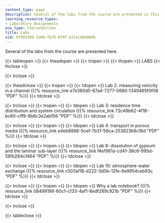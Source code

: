 ```yaml
---
content_type: page
description: Several of the labs from the course are presented in this section.
learning_resource_types:
- Laboratory Assignments
ocw_type: CourseSection
title: Labs
uid: 6f09330d-1e04-fb76-8f0f-b11ec88d088b
---
```


Several of the labs from the course are presented here.

{{< tableopen >}}
{{< theadopen >}}
{{< tropen >}}
{{< thopen >}}
LABS
{{< thclose >}}

{{< trclose >}}

{{< theadclose >}}
{{< tropen >}}
{{< tdopen >}}
Lab 2: measuring velocity in a channel ({{% resource_link e7e380d5-67a4-7277-0680-f349465f0f08 "PDF" %}})
{{< tdclose >}}

{{< trclose >}}
{{< tropen >}}
{{< tdopen >}}
Lab 3: residence time distribution and system circulation ({{% resource_link 72c49b62-4f18-bc60-cff9-9b8c3e2abf56 "PDF" %}})
{{< tdclose >}}

{{< trclose >}}
{{< tropen >}}
{{< tdopen >}}
Lab 4: transport in porous media ({{% resource_link e4eb8888-5cef-7b31-56ca-253823b6c16d "PDF" %}})
{{< tdclose >}}

{{< trclose >}}
{{< tropen >}}
{{< tdopen >}}
Lab 8: dissolution of gypsum and the laminar sub-layer ({{% resource_link f4ef961a-cd41-38c6-995d-58fb284c1464 "PDF" %}})
{{< tdclose >}}

{{< trclose >}}
{{< tropen >}}
{{< tdopen >}}
Lab 10: atmosphere-water exchange ({{% resource_link c503af18-d222-3d0b-12fe-6e9954ceb93c "PDF" %}})
{{< tdclose >}}

{{< trclose >}}
{{< tropen >}}
{{< tdopen >}}
Why a lab notebook? ({{% resource_link 08499198-60c1-c133-4af1-8edf289c921b "PDF" %}})
{{< tdclose >}}

{{< trclose >}}

{{< tableclose >}}